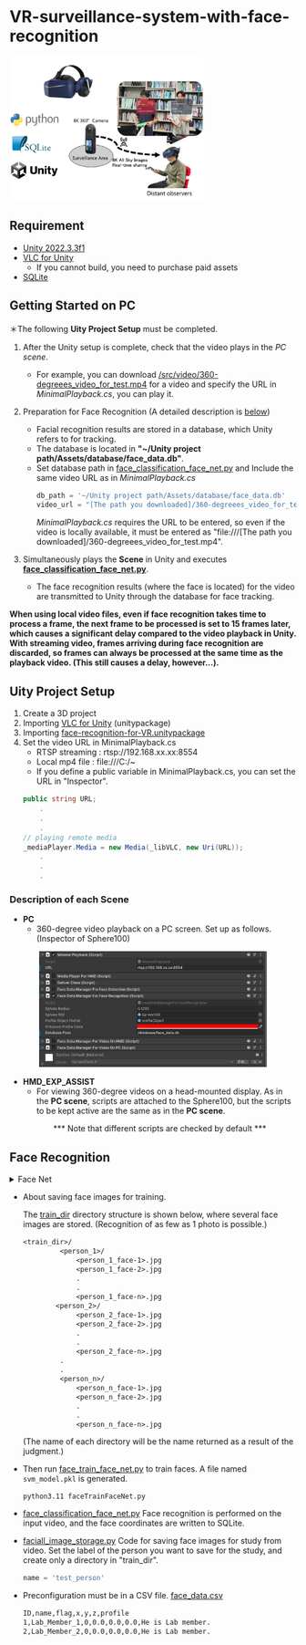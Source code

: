 # VR-surveillance-system-with-face-recognition

<img src="/images/VR_concept_for_github.png" alt="VR_concept" width="340px">

## Requirement
* [Unity 2022.3.3f1](https://unity.com/releases/editor/whats-new/2022.3.3#release-notes)
* [VLC for Unity](https://www.videolan.org/developers/unity.html)
  * If you cannot build, you need to purchase paid assets
* [SQLite](https://www.sqlite.org/index.html)

## Getting Started on PC
＊The following **Uity Project Setup** must be completed.
1. After the Unity setup is complete, check that the video plays in the *PC scene*.
   - For example, you can download [/src/video/360-degreees_video_for_test.mp4](/src/video/360-degreees_video_for_test.mp4) for a video and specify the URL in *MinimalPlayback.cs*, you can play it.
  
2. Preparation for Face Recognition (A detailed description is [below](#face-recognition))
   - Facial recognition results are stored in a database, which Unity refers to for tracking.
   - The database is located in **"~/Unity project path/Assets/database/face_data.db"**.
   - Set database path in [face_classification_face_net.py](/src/face_classification_face_net.py) and Include the same video URL as in *MinimalPlayback.cs*
      ```py
      db_path = '~/Unity project path/Assets/database/face_data.db'
      video_url = "[The path you downloaded]/360-degreees_video_for_test.mp4"
      ```
      *MinimalPlayback.cs* requires the URL to be entered, so even if the video is locally available, it must be entered as "file:///[The path you downloaded]/360-degreees_video_for_test.mp4".

3. Simultaneously plays the **Scene** in Unity and executes **[face_classification_face_net.py](/src/face_classification_face_net.py)**.
   - The face recognition results (where the face is located) for the video are transmitted to Unity through the database for face tracking.


**When using local video files, even if face recognition takes time to process a frame, the next frame to be processed is set to 15 frames later, which causes a significant delay compared to the video playback in Unity.
With streaming video, frames arriving during face recognition are discarded, so frames can always be processed at the same time as the playback video. (This still causes a delay, however...).**

## Uity Project Setup
1. Create a 3D project
2. Importing [VLC for Unity](https://www.videolan.org/developers/unity.html) (unitypackage)
3. Importing [face-recognition-for-VR.unitypackage](/unity/face-recognition-for-VR.unitypackage)
4. Set the video URL in MinimalPlayback.cs
   * RTSP streaming : rtsp://192.168.xx.xx:8554
   * Local mp4 file : file:///C:/~
   * If you define a public variable in MinimalPlayback.cs, you can set the URL in "Inspector".
    ```cs
    public string URL;
        .
        .
        .
    // playing remote media
    _mediaPlayer.Media = new Media(_libVLC, new Uri(URL));
        .
        .
        .
    ```

### Description of each Scene
- **PC**
  - 360-degree video playback on a PC screen. Set up as follows.(Inspector of Sphere100)
<p align="center">
<img src="/images/Scene_PC_inspector.png" alt="Scene_PC_inspector" width="400px">
</p>


- **HMD_EXP_ASSIST**
  - For viewing 360-degree videos on a head-mounted display. As in the **PC scene**, scripts are attached to the Sphere100, but the scripts to be kept active are the same as in the **PC scene**. 
  <p align="center">
  *** Note that different scripts are checked by default ***
  </p>

## Face Recognition
<details><summary>Face Net</summary>
Use Google's Face Net for facial recognition.

>S. Florian, K. Dmitry and P. James,
``Facenet: A unified embedding for face recognition and clustering,''
2015 IEEE Conference on Computer Vision and Pattern Recognition (CVPR),
vol. 2015, p. 815, June 2015.
</details>

* About saving face images for training.


   The [train_dir](/Python/train_dir/) directory structure is shown below, where several face images are stored. (Recognition of as few as 1 photo is possible.)
   ```
   <train_dir>/
            <person_1>/
                <person_1_face-1>.jpg
                <person_1_face-2>.jpg
                .
                .
                <person_1_face-n>.jpg
           <person_2>/
                <person_2_face-1>.jpg
                <person_2_face-2>.jpg
                .
                .
                <person_2_face-n>.jpg
            .
            .
            <person_n>/
                <person_n_face-1>.jpg
                <person_n_face-2>.jpg
                .
                .
                <person_n_face-n>.jpg
   ```
   (The name of each directory will be the name returned as a result of the judgment.)
* Then run [face_train_face_net.py](/src/face_train_face_net.py) to train faces. A file named `svm_model.pkl` is generated.
   ```
   python3.11 faceTrainFaceNet.py
   ```
* [face_classification_face_net.py](/src/face_classification_face_net.py)
   Face recognition is performed on the input video, and the face coordinates are written to SQLite.
* [faciall_image_storage.py](/src/faciall_image_storage.py)
  Code for saving face images for study from video.
  Set the label of the person you want to save for the study, and create only a directory in "train_dir".
  ```python
  name = 'test_person'
  ```
* Preconfiguration must be in a CSV file.
  [face_data.csv](/src/csv/face_data.csv)
  ```
  ID,name,flag,x,y,z,profile
  1,Lab_Member_1,0,0.0,0.0,0.0,He is Lab member.
  2,Lab_Member_2,0,0.0,0.0,0.0,He is Lab member.
  ```